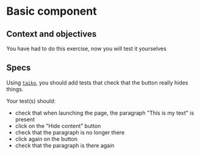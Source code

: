 # Basic component

## Context and objectives

You have had to do this exercise, now you will test it yourselves

## Specs

Using [`taiko`](https://taiko.dev), you should add tests that check that the button really hides things.

Your test(s) should:

- check that when launching the page, the paragraph "This is my text" is present
- click on the "Hide content" button
- check that the paragraph is no longer there
- click again on the button
- check that the paragraph is there again
